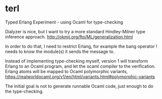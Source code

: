 terl
====

Typed Erlang Experiment - using Ocaml for type-checking

Dialyzer is nice, but I want to try a more standard Hindley-Milner type inference approach. http://okmij.org/ftp/ML/generalization.html

In order to do that, I need to restrict Erlang, for example the bang operator ! needs to know the module(s) it sends the message to.

Instead of implementing type-checking myself, version 1 will transform Erlang to an Ocaml program, and let the ocaml compiler to the verification. Erlang atoms will be mapped to Ocaml polymorphic variants, https://realworldocaml.org/v1/en/html/variants.html#polymorphic-variants

The initial goal is not to generate runnable Ocaml code, just enough to do the type-checking.
